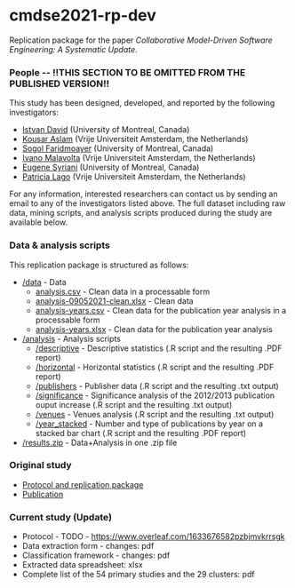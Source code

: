 # cmdse2021-rp-dev

Replication package for the paper _Collaborative Model-Driven Software Engineering: A Systematic Update_.

### People -- !!THIS SECTION TO BE OMITTED FROM THE PUBLISHED VERSION!!

This study has been designed, developed, and reported by the following investigators:

- [Istvan David](http://istvandavid.com) (University of Montreal, Canada)
- [Kousar Aslam](https://research.tue.nl/en/persons/kousar-aslam) (Vrije Universiteit Amsterdam, the Netherlands) 
- [Sogol Faridmoayer](https://ir.linkedin.com/in/sogol-faridmoayer-88413118a) (University of Montreal, Canada)
- [Ivano Malavolta](https://www.ivanomalavolta.com) (Vrije Universiteit Amsterdam, the Netherlands)
- [Eugene Syriani](http://www-ens.iro.umontreal.ca/~syriani/) (University of Montreal, Canada)
- [Patricia Lago](https://www.cs.vu.nl/~patricia/Patricia_Lago/Home.html) (Vrije Universiteit Amsterdam, the Netherlands)

For any information, interested researchers can contact us by sending an email to any of the investigators listed above.
The full dataset including raw data, mining scripts, and analysis scripts produced during the study are available below.

### Data & analysis scripts

This replication package is structured as follows:
* [/data](/data) - Data
   * [analysis.csv](/data/analysis.csv) - Clean data in a processable form
   * [analysis-09052021-clean.xlsx](/data/analysis-09052021-clean.xlsx) - Clean data
   * [analysis-years.csv](/data/analysis-years.csv) - Clean data for the publication year analysis in a processable form
   * [analysis-years.xlsx](/data/analysis-years.xlsx) - Clean data for the publication year analysis
* [/analysis](/analysis) - Analysis scripts
   * [/descriptive](/analysis/descriptive) - Descriptive statistics (.R script and the resulting .PDF report)
   * [/horizontal](/analysis/horizontal) - Horizontal statistics (.R script and the resulting .PDF report)
   * [/publishers](/analysis/publishers) - Publisher data (.R script and the resulting .txt output)
   * [/significance](/analysis/significance) - Significance analysis of the 2012/2013 publication ouput increase (.R script and the resulting .txt output)
   * [/venues](/analysis/venues) - Venues analysis (.R script and the resulting .txt output)
   * [/year_stacked](/analysis/year_stacked) - Number and type of publications by year on a stacked bar chart (.R script and the resulting .PDF report)
* [/results.zip](/results.zip) - Data+Analysis in one .zip file

### Original study
* [Protocol and replication package](http://people.disim.univaq.it/mirco.franzago/collaborativeMDSE)
* [Publication](https://ieeexplore.ieee.org/document/8047991/)

### Current study (Update)
* Protocol - TODO - https://www.overleaf.com/1633676582pzbjmvkrrsgk
* Data extraction form - changes: pdf
* Classification framework - changes: pdf
* Extracted data spreadsheet: xlsx
* Complete list of the 54 primary studies and the 29 clusters: pdf
